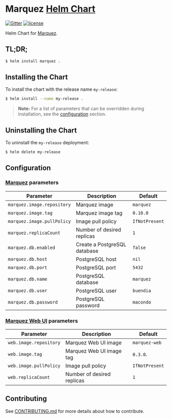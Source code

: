 # Marquez [Helm Chart](https://helm.sh)

[![Gitter](https://badges.gitter.im/Join%20Chat.svg)](https://gitter.im/marquez-project/community)
[![license](https://img.shields.io/badge/license-Apache_2.0-blue.svg)](https://raw.githubusercontent.com/MarquezProject/marquez-chart/master/LICENSE)

Helm Chart for [Marquez](https://github.com/MarquezProject/marquez).

## TL;DR;

```bash
$ helm install marquez .
```

## Installing the Chart

To install the chart with the release name `my-release`:

```bash
$ helm install --name my-release .
```

> **Note:** For a list of parameters that can be overridden during installation, see the [configuration](#configuration) section.

## Uninstalling the Chart

To uninstall the `my-release` deployment:

```bash
$ helm delete my-release
```

## Configuration

### [Marquez](https://github.com/MarquezProject/marquez) **parameters**

| Parameter                  | Description                      | Default        |
|----------------------------|----------------------------------|----------------|
| `marquez.image.repository` | Marquez image                    | `marquez`      |
| `marquez.image.tag`        | Marquez image tag                | `0.10.0`       |
| `marquez.image.pullPolicy` | Image pull policy                | `IfNotPresent` |
| `marquez.replicaCount`     | Number of desired replicas       | `1`            |
| `marquez.db.enabled`       | Create a PostgreSQL database     | `false`        |
| `marquez.db.host`          | PostgreSQL host                  | `nil`          |
| `marquez.db.port`          | PostgreSQL port                  | `5432`         |
| `marquez.db.name`          | PostgreSQL database              | `marquez`      |
| `marquez.db.user`          | PostgreSQL user                  | `buendia`      |
| `marquez.db.password`      | PostgreSQL password              | `macondo `     |

### [Marquez Web UI](https://github.com/MarquezProject/marquez-web) **parameters**

| Parameter              | Description                   | Default        |
|------------------------|-------------------------------|----------------|
| `web.image.repository` | Marquez Web UI image          | `marquez-web`  |
| `web.image.tag`        | Marquez Web UI image tag      | `0.3.0`.       |
| `web.image.pullPolicy` | Image pull policy             | `IfNotPresent` |
| `web.replicaCount`     | Number of desired replicas    | `1`            |

## Contributing

See [CONTRIBUTING.md](https://github.com/MarquezProject/marquez-chart/blob/master/CONTRIBUTING.md) for more details about how to contribute.